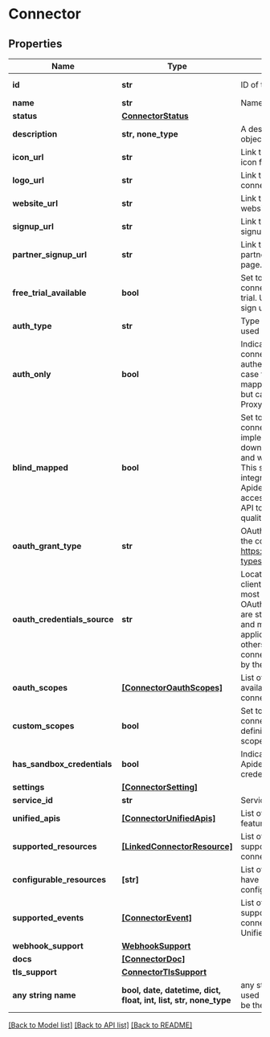 # Connector


## Properties
Name | Type | Description | Notes
------------ | ------------- | ------------- | -------------
**id** | **str** | ID of the connector. | [optional] [readonly] 
**name** | **str** | Name of the connector. | [optional] 
**status** | [**ConnectorStatus**](ConnectorStatus.md) |  | [optional] 
**description** | **str, none_type** | A description of the object. | [optional] 
**icon_url** | **str** | Link to a small square icon for the connector. | [optional] 
**logo_url** | **str** | Link to the full logo for the connector. | [optional] 
**website_url** | **str** | Link to the connector&#39;s website. | [optional] 
**signup_url** | **str** | Link to the connector&#39;s signup page. | [optional] 
**partner_signup_url** | **str** | Link to the connector&#39;s partner program signup page. | [optional] 
**free_trial_available** | **bool** | Set to &#x60;true&#x60; when the connector offers a free trial. Use &#x60;signup_url&#x60; to sign up for a free trial | [optional] 
**auth_type** | **str** | Type of authorization used by the connector | [optional] [readonly] 
**auth_only** | **bool** | Indicates whether a connector only supports authentication. In this case the connector is not mapped to a Unified API, but can be used with the Proxy API | [optional] [readonly] 
**blind_mapped** | **bool** | Set to &#x60;true&#x60; when connector was implemented from downstream docs only and without API access. This state indicates that integration will require Apideck support, and access to downstream API to validate mapping quality. | [optional] [readonly] 
**oauth_grant_type** | **str** | OAuth grant type used by the connector. More info: https://oauth.net/2/grant-types | [optional] [readonly] 
**oauth_credentials_source** | **str** | Location of the OAuth client credentials. For most connectors the OAuth client credentials are stored on integration and managed by the application owner. For others they are stored on connection and managed by the consumer in Vault. | [optional] [readonly] 
**oauth_scopes** | [**[ConnectorOauthScopes]**](ConnectorOauthScopes.md) | List of OAuth Scopes available for this connector. | [optional] 
**custom_scopes** | **bool** | Set to &#x60;true&#x60; when connector allows the definition of custom scopes. | [optional] [readonly] 
**has_sandbox_credentials** | **bool** | Indicates whether Apideck Sandbox OAuth credentials are available. | [optional] 
**settings** | [**[ConnectorSetting]**](ConnectorSetting.md) |  | [optional] 
**service_id** | **str** | Service provider identifier | [optional] 
**unified_apis** | [**[ConnectorUnifiedApis]**](ConnectorUnifiedApis.md) | List of Unified APIs that feature this connector. | [optional] 
**supported_resources** | [**[LinkedConnectorResource]**](LinkedConnectorResource.md) | List of resources that are supported on the connector. | [optional] 
**configurable_resources** | **[str]** | List of resources that have settings that can be configured. | [optional] 
**supported_events** | [**[ConnectorEvent]**](ConnectorEvent.md) | List of events that are supported on the connector across all Unified APIs. | [optional] 
**webhook_support** | [**WebhookSupport**](WebhookSupport.md) |  | [optional] 
**docs** | [**[ConnectorDoc]**](ConnectorDoc.md) |  | [optional] 
**tls_support** | [**ConnectorTlsSupport**](ConnectorTlsSupport.md) |  | [optional] 
**any string name** | **bool, date, datetime, dict, float, int, list, str, none_type** | any string name can be used but the value must be the correct type | [optional]

[[Back to Model list]](../../README.md#documentation-for-models) [[Back to API list]](../../README.md#documentation-for-api-endpoints) [[Back to README]](../../README.md)


